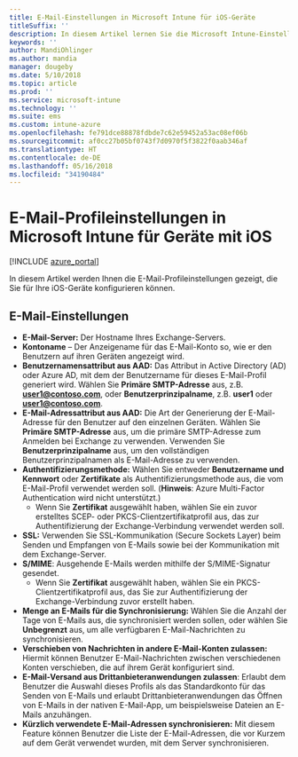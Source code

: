 ```yaml
---
title: E-Mail-Einstellungen in Microsoft Intune für iOS-Geräte
titleSuffix: ''
description: In diesem Artikel lernen Sie die Microsoft Intune-Einstellungen kennen, mit denen Sie E-Mail-Einstellungen auf Geräten mit iOS konfigurieren können.
keywords: ''
author: MandiOhlinger
ms.author: mandia
manager: dougeby
ms.date: 5/10/2018
ms.topic: article
ms.prod: ''
ms.service: microsoft-intune
ms.technology: ''
ms.suite: ems
ms.custom: intune-azure
ms.openlocfilehash: fe791dce88878fdbde7c62e59452a53ac08ef06b
ms.sourcegitcommit: af0cc27b05bf0743f7d0970f5f3822f0aab346af
ms.translationtype: HT
ms.contentlocale: de-DE
ms.lasthandoff: 05/16/2018
ms.locfileid: "34190484"
---
```

# <a name="email-profile-settings-in-microsoft-intune-for-devices-running-ios"></a>E-Mail-Profileinstellungen in Microsoft Intune für Geräte mit iOS 

[!INCLUDE [azure_portal](./includes/azure_portal.md)]

In diesem Artikel werden Ihnen die E-Mail-Profileinstellungen gezeigt, die Sie für Ihre iOS-Geräte konfigurieren können.

## <a name="email-settings"></a>E-Mail-Einstellungen

- **E-Mail-Server:** Der Hostname Ihres Exchange-Servers.
- **Kontoname** – Der Anzeigename für das E-Mail-Konto so, wie er den Benutzern auf ihren Geräten angezeigt wird.
- **Benutzernamensattribut aus AAD:** Das Attribut in Active Directory (AD) oder Azure AD, mit dem der Benutzername für dieses E-Mail-Profil generiert wird. Wählen Sie **Primäre SMTP-Adresse** aus, z.B. **user1@contoso.com**, oder **Benutzerprinzipalname**, z.B. **user1** oder **user1@contoso.com**.
- **E-Mail-Adressattribut aus AAD:** Die Art der Generierung der E-Mail-Adresse für den Benutzer auf den einzelnen Geräten. Wählen Sie **Primäre SMTP-Adresse** aus, um die primäre SMTP-Adresse zum Anmelden bei Exchange zu verwenden. Verwenden Sie **Benutzerprinzipalname** aus, um den vollständigen Benutzerprinzipalnamen als E-Mail-Adresse zu verwenden.
- **Authentifizierungsmethode:** Wählen Sie entweder **Benutzername und Kennwort** oder **Zertifikate** als Authentifizierungsmethode aus, die vom E-Mail-Profil verwendet werden soll. (**Hinweis**: Azure Multi-Factor Authentication wird nicht unterstützt.)
    - Wenn Sie **Zertifikat** ausgewählt haben, wählen Sie ein zuvor erstelltes SCEP- oder PKCS-Clientzertifikatprofil aus, das zur Authentifizierung der Exchange-Verbindung verwendet werden soll.
- **SSL:** Verwenden Sie SSL-Kommunikation (Secure Sockets Layer) beim Senden und Empfangen von E-Mails sowie bei der Kommunikation mit dem Exchange-Server.
- **S/MIME**: Ausgehende E-Mails werden mithilfe der S/MIME-Signatur gesendet.
    - Wenn Sie **Zertifikat** ausgewählt haben, wählen Sie ein PKCS-Clientzertifikatprofil aus, das Sie zur Authentifizierung der Exchange-Verbindung zuvor erstellt haben.
- **Menge an E-Mails für die Synchronisierung:** Wählen Sie die Anzahl der Tage von E-Mails aus, die synchronisiert werden sollen, oder wählen Sie **Unbegrenzt** aus, um alle verfügbaren E-Mail-Nachrichten zu synchronisieren.
- **Verschieben von Nachrichten in andere E-Mail-Konten zulassen:** Hiermit können Benutzer E-Mail-Nachrichten zwischen verschiedenen Konten verschieben, die auf ihrem Gerät konfiguriert sind.
- **E-Mail-Versand aus Drittanbieteranwendungen zulassen**: Erlaubt dem Benutzer die Auswahl dieses Profils als das Standardkonto für das Senden von E-Mails und erlaubt Drittanbieteranwendungen das Öffnen von E-Mails in der nativen E-Mail-App, um beispielsweise Dateien an E-Mails anzuhängen.
- **Kürzlich verwendete E-Mail-Adressen synchronisieren:** Mit diesem Feature können Benutzer die Liste der E-Mail-Adressen, die vor Kurzem auf dem Gerät verwendet wurden, mit dem Server synchronisieren.
